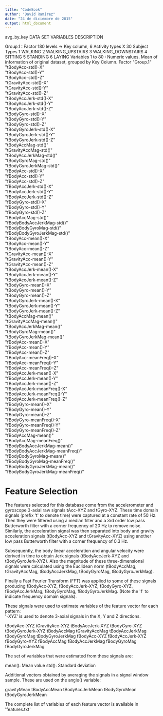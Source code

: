 ```yaml
---
title: "CodeBook"
author: "David Ramirez"
date: "24 de diciembre de 2015"
output: html_document
---
```


avg_by_key DATA SET VARIABLES DESCRIPTION 

Group.1 : Factor 180 levels -> Key column, 
           6 Activity types X 30 Subject Types
               1 WALKING
               2 WALKING_UPSTAIRS
               3 WALKING_DOWNSTAIRS
               4 SITTING
               5 STANDING
               6 LAYING
Variables 1 to 80 : Numeric values. Mean of information of original dataset, 
                    grouped by Key Column. Factor "Group.1" 
"tBodyAcc-std()-X"                
"tBodyAcc-std()-Y"               
"tBodyAcc-std()-Z"                
"tGravityAcc-std()-X"             
"tGravityAcc-std()-Y"            
"tGravityAcc-std()-Z"             
"tBodyAccJerk-std()-X"            
"tBodyAccJerk-std()-Y"           
"tBodyAccJerk-std()-Z"            
"tBodyGyro-std()-X"               
"tBodyGyro-std()-Y"              
"tBodyGyro-std()-Z"               
"tBodyGyroJerk-std()-X"           
"tBodyGyroJerk-std()-Y"          
"tBodyGyroJerk-std()-Z"           
"tBodyAccMag-std()"               
"tGravityAccMag-std()"           
"tBodyAccJerkMag-std()"           
"tBodyGyroMag-std()"              
"tBodyGyroJerkMag-std()"         
"fBodyAcc-std()-X"               
"fBodyAcc-std()-Y"               
"fBodyAcc-std()-Z"               
"fBodyAccJerk-std()-X"           
"fBodyAccJerk-std()-Y"           
"fBodyAccJerk-std()-Z"           
"fBodyGyro-std()-X"              
"fBodyGyro-std()-Y"              
"fBodyGyro-std()-Z"              
"fBodyAccMag-std()"              
"fBodyBodyAccJerkMag-std()"      
"fBodyBodyGyroMag-std()"         
"fBodyBodyGyroJerkMag-std()"     
"tBodyAcc-mean()-X"              
"tBodyAcc-mean()-Y"              
"tBodyAcc-mean()-Z"              
"tGravityAcc-mean()-X"           
"tGravityAcc-mean()-Y"           
"tGravityAcc-mean()-Z"           
"tBodyAccJerk-mean()-X"          
"tBodyAccJerk-mean()-Y"          
"tBodyAccJerk-mean()-Z"          
"tBodyGyro-mean()-X"             
"tBodyGyro-mean()-Y"             
"tBodyGyro-mean()-Z"             
"tBodyGyroJerk-mean()-X"          
"tBodyGyroJerk-mean()-Y"         
"tBodyGyroJerk-mean()-Z"         
"tBodyAccMag-mean()"             
"tGravityAccMag-mean()"          
"tBodyAccJerkMag-mean()"         
"tBodyGyroMag-mean()"            
"tBodyGyroJerkMag-mean()"        
"fBodyAcc-mean()-X"              
"fBodyAcc-mean()-Y"              
"fBodyAcc-mean()-Z"              
"fBodyAcc-meanFreq()-X"          
"fBodyAcc-meanFreq()-Y"          
"fBodyAcc-meanFreq()-Z"          
"fBodyAccJerk-mean()-X"          
"fBodyAccJerk-mean()-Y"          
"fBodyAccJerk-mean()-Z"          
"fBodyAccJerk-meanFreq()-X"      
"fBodyAccJerk-meanFreq()-Y"      
"fBodyAccJerk-meanFreq()-Z"      
"fBodyGyro-mean()-X"             
"fBodyGyro-mean()-Y"             
"fBodyGyro-mean()-Z"             
"fBodyGyro-meanFreq()-X"         
"fBodyGyro-meanFreq()-Y"         
"fBodyGyro-meanFreq()-Z"         
"fBodyAccMag-mean()"             
"fBodyAccMag-meanFreq()"         
"fBodyBodyAccJerkMag-mean()"     
"fBodyBodyAccJerkMag-meanFreq()"  
"fBodyBodyGyroMag-mean()"        
"fBodyBodyGyroMag-meanFreq()"    
"fBodyBodyGyroJerkMag-mean()"    
"fBodyBodyGyroJerkMag-meanFreq()"


Feature Selection 
=================

The features selected for this database come from the accelerometer and gyroscope 3-axial raw signals tAcc-XYZ and tGyro-XYZ. These time domain signals (prefix 't' to denote time) were captured at a constant rate of 50 Hz. Then they were filtered using a median filter and a 3rd order low pass Butterworth filter with a corner frequency of 20 Hz to remove noise. Similarly, the acceleration signal was then separated into body and gravity acceleration signals (tBodyAcc-XYZ and tGravityAcc-XYZ) using another low pass Butterworth filter with a corner frequency of 0.3 Hz. 

Subsequently, the body linear acceleration and angular velocity were derived in time to obtain Jerk signals (tBodyAccJerk-XYZ and tBodyGyroJerk-XYZ). Also the magnitude of these three-dimensional signals were calculated using the Euclidean norm (tBodyAccMag, tGravityAccMag, tBodyAccJerkMag, tBodyGyroMag, tBodyGyroJerkMag). 

Finally a Fast Fourier Transform (FFT) was applied to some of these signals producing fBodyAcc-XYZ, fBodyAccJerk-XYZ, fBodyGyro-XYZ, fBodyAccJerkMag, fBodyGyroMag, fBodyGyroJerkMag. (Note the 'f' to indicate frequency domain signals). 

These signals were used to estimate variables of the feature vector for each pattern:  
'-XYZ' is used to denote 3-axial signals in the X, Y and Z directions.

tBodyAcc-XYZ
tGravityAcc-XYZ
tBodyAccJerk-XYZ
tBodyGyro-XYZ
tBodyGyroJerk-XYZ
tBodyAccMag
tGravityAccMag
tBodyAccJerkMag
tBodyGyroMag
tBodyGyroJerkMag
fBodyAcc-XYZ
fBodyAccJerk-XYZ
fBodyGyro-XYZ
fBodyAccMag
fBodyAccJerkMag
fBodyGyroMag
fBodyGyroJerkMag

The set of variables that were estimated from these signals are: 

mean(): Mean value
std(): Standard deviation

Additional vectors obtained by averaging the signals in a signal window sample. These are used on the angle() variable:

gravityMean
tBodyAccMean
tBodyAccJerkMean
tBodyGyroMean
tBodyGyroJerkMean

The complete list of variables of each feature vector is available in 'features.txt'